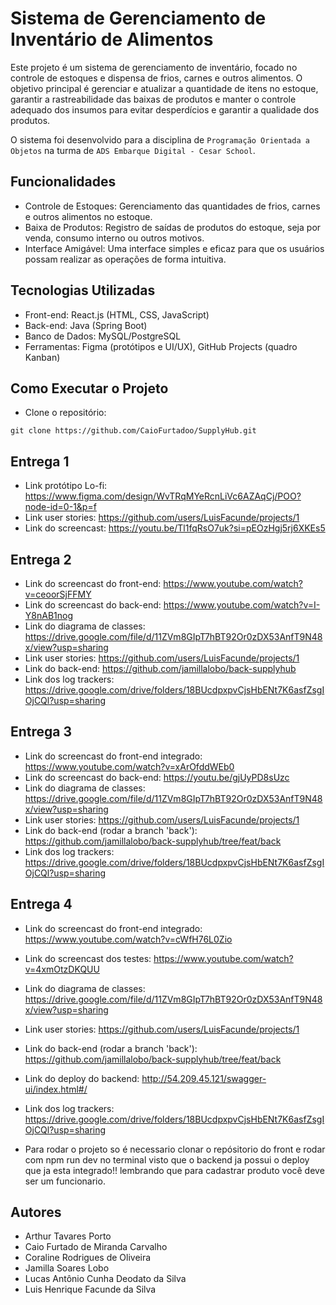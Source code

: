 # Sistema de Gerenciamento de Inventário de Alimentos
Este projeto é um sistema de gerenciamento de inventário, focado no controle de estoques e dispensa de frios, carnes e outros alimentos. O objetivo principal é gerenciar e atualizar a quantidade de itens no estoque, garantir a rastreabilidade das baixas de produtos e manter o controle adequado dos insumos para evitar desperdícios e garantir a qualidade dos produtos.

O sistema foi desenvolvido para a disciplina de `Programação Orientada a Objetos` na turma de `ADS Embarque Digital - Cesar School`.

## Funcionalidades
- Controle de Estoques: Gerenciamento das quantidades de frios, carnes e outros alimentos no estoque.
- Baixa de Produtos: Registro de saídas de produtos do estoque, seja por venda, consumo interno ou outros motivos.
- Interface Amigável: Uma interface simples e eficaz para que os usuários possam realizar as operações de forma intuitiva.

## Tecnologias Utilizadas
- Front-end: React.js (HTML, CSS, JavaScript)
- Back-end: Java (Spring Boot)
- Banco de Dados: MySQL/PostgreSQL
- Ferramentas: Figma (protótipos e UI/UX), GitHub Projects (quadro Kanban)

## Como Executar o Projeto
- Clone o repositório:
```
git clone https://github.com/CaioFurtadoo/SupplyHub.git

```

## Entrega 1
- Link protótipo Lo-fi: https://www.figma.com/design/WvTRqMYeRcnLiVc6AZAqCj/POO?node-id=0-1&p=f
- Link user stories: https://github.com/users/LuisFacunde/projects/1
- Link do screencast: https://youtu.be/Tl1fqRsO7uk?si=pEOzHgj5rj6XKEs5

## Entrega 2
- Link do screencast do front-end: https://www.youtube.com/watch?v=ceoorSjFFMY
- Link do screencast do back-end: https://www.youtube.com/watch?v=I-Y8nAB1nog
- Link do diagrama de classes: https://drive.google.com/file/d/11ZVm8GIpT7hBT92Or0zDX53AnfT9N48x/view?usp=sharing
- Link user stories: https://github.com/users/LuisFacunde/projects/1
- Link do back-end: https://github.com/jamillalobo/back-supplyhub
- Link dos log trackers: https://drive.google.com/drive/folders/18BUcdpxpvCjsHbENt7K6asfZsgIOjCQl?usp=sharing

## Entrega 3
- Link do screencast do front-end integrado: https://www.youtube.com/watch?v=xArOfddWEb0
- Link do screencast do back-end: https://youtu.be/gjUyPD8sUzc
- Link do diagrama de classes: https://drive.google.com/file/d/11ZVm8GIpT7hBT92Or0zDX53AnfT9N48x/view?usp=sharing
- Link user stories: https://github.com/users/LuisFacunde/projects/1
- Link do back-end (rodar a branch 'back'): https://github.com/jamillalobo/back-supplyhub/tree/feat/back
- Link dos log trackers: https://drive.google.com/drive/folders/18BUcdpxpvCjsHbENt7K6asfZsgIOjCQl?usp=sharing

## Entrega 4
- Link do screencast do front-end integrado: https://www.youtube.com/watch?v=cWfH76L0Zio
- Link do screencast dos testes: https://www.youtube.com/watch?v=4xmOtzDKQUU
- Link do diagrama de classes: https://drive.google.com/file/d/11ZVm8GIpT7hBT92Or0zDX53AnfT9N48x/view?usp=sharing
- Link user stories: https://github.com/users/LuisFacunde/projects/1
- Link do back-end (rodar a branch 'back'): https://github.com/jamillalobo/back-supplyhub/tree/feat/back
- Link do deploy do backend: http://54.209.45.121/swagger-ui/index.html#/
- Link dos log trackers: https://drive.google.com/drive/folders/18BUcdpxpvCjsHbENt7K6asfZsgIOjCQl?usp=sharing

- Para rodar o projeto so é necessario clonar o repósitorio do front e rodar com npm run dev no terminal visto que o backend ja possui o deploy que ja esta integrado!! lembrando que para cadastrar produto você deve ser um funcionario.

## Autores
- Arthur Tavares Porto
- Caio Furtado de Miranda Carvalho
- Coraline Rodrigues de Oliveira
- Jamilla Soares Lobo
- Lucas Antônio Cunha Deodato da Silva
- Luis Henrique Facunde da Silva
